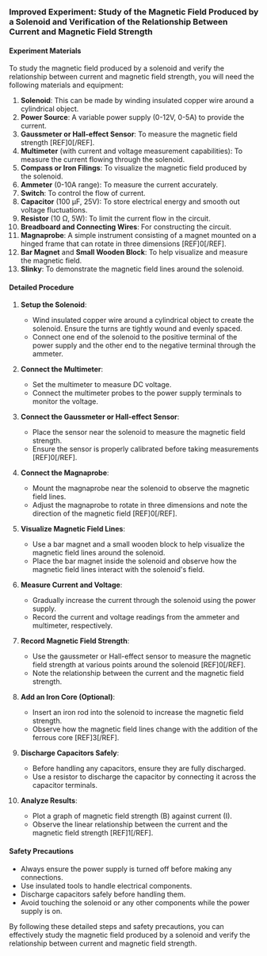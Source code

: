 ### Improved Experiment: Study of the Magnetic Field Produced by a Solenoid and Verification of the Relationship Between Current and Magnetic Field Strength

#### Experiment Materials
To study the magnetic field produced by a solenoid and verify the relationship between current and magnetic field strength, you will need the following materials and equipment:

1. **Solenoid**: This can be made by winding insulated copper wire around a cylindrical object.
2. **Power Source**: A variable power supply (0-12V, 0-5A) to provide the current.
3. **Gaussmeter or Hall-effect Sensor**: To measure the magnetic field strength [REF]0[/REF].
4. **Multimeter** (with current and voltage measurement capabilities): To measure the current flowing through the solenoid.
5. **Compass or Iron Filings**: To visualize the magnetic field produced by the solenoid.
6. **Ammeter** (0-10A range): To measure the current accurately.
7. **Switch**: To control the flow of current.
8. **Capacitor** (100 µF, 25V): To store electrical energy and smooth out voltage fluctuations.
9. **Resistor** (10 Ω, 5W): To limit the current flow in the circuit.
10. **Breadboard and Connecting Wires**: For constructing the circuit.
11. **Magnaprobe**: A simple instrument consisting of a magnet mounted on a hinged frame that can rotate in three dimensions [REF]0[/REF].
12. **Bar Magnet** and **Small Wooden Block**: To help visualize and measure the magnetic field.
13. **Slinky**: To demonstrate the magnetic field lines around the solenoid.

#### Detailed Procedure

1. **Setup the Solenoid**:
   - Wind insulated copper wire around a cylindrical object to create the solenoid. Ensure the turns are tightly wound and evenly spaced.
   - Connect one end of the solenoid to the positive terminal of the power supply and the other end to the negative terminal through the ammeter.

2. **Connect the Multimeter**:
   - Set the multimeter to measure DC voltage.
   - Connect the multimeter probes to the power supply terminals to monitor the voltage.

3. **Connect the Gaussmeter or Hall-effect Sensor**:
   - Place the sensor near the solenoid to measure the magnetic field strength.
   - Ensure the sensor is properly calibrated before taking measurements [REF]0[/REF].

4. **Connect the Magnaprobe**:
   - Mount the magnaprobe near the solenoid to observe the magnetic field lines.
   - Adjust the magnaprobe to rotate in three dimensions and note the direction of the magnetic field [REF]0[/REF].

5. **Visualize Magnetic Field Lines**:
   - Use a bar magnet and a small wooden block to help visualize the magnetic field lines around the solenoid.
   - Place the bar magnet inside the solenoid and observe how the magnetic field lines interact with the solenoid's field.

6. **Measure Current and Voltage**:
   - Gradually increase the current through the solenoid using the power supply.
   - Record the current and voltage readings from the ammeter and multimeter, respectively.

7. **Record Magnetic Field Strength**:
   - Use the gaussmeter or Hall-effect sensor to measure the magnetic field strength at various points around the solenoid [REF]0[/REF].
   - Note the relationship between the current and the magnetic field strength.

8. **Add an Iron Core (Optional)**:
   - Insert an iron rod into the solenoid to increase the magnetic field strength.
   - Observe how the magnetic field lines change with the addition of the ferrous core [REF]3[/REF].

9. **Discharge Capacitors Safely**:
   - Before handling any capacitors, ensure they are fully discharged.
   - Use a resistor to discharge the capacitor by connecting it across the capacitor terminals.

10. **Analyze Results**:
    - Plot a graph of magnetic field strength (B) against current (I).
    - Observe the linear relationship between the current and the magnetic field strength [REF]1[/REF].

#### Safety Precautions

- Always ensure the power supply is turned off before making any connections.
- Use insulated tools to handle electrical components.
- Discharge capacitors safely before handling them.
- Avoid touching the solenoid or any other components while the power supply is on.

By following these detailed steps and safety precautions, you can effectively study the magnetic field produced by a solenoid and verify the relationship between current and magnetic field strength.